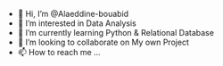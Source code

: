 - 👋 Hi, I’m @Alaeddine-bouabid
- 👀 I’m interested in Data Analysis
- 🌱 I’m currently learning Python & Relational Database
- 💞️ I’m looking to collaborate on My own Project
- 📫 How to reach me ...

<!---
Alaeddine-bouabid/Alaeddine-bouabid is a ✨ special ✨ repository because its `README.md` (this file) appears on your GitHub profile.
You can click the Preview link to take a look at your changes.
--->

